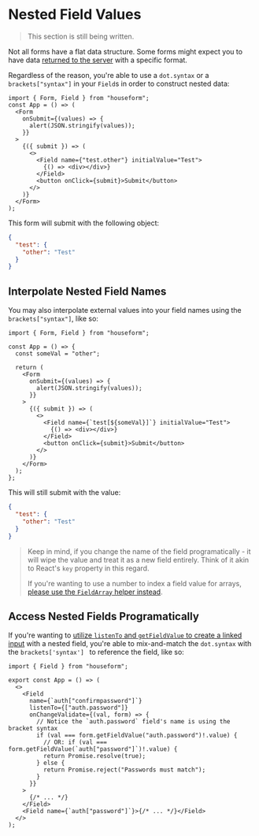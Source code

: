 # Nested Field Values

> This section is still being written.

<!-- `<Field name="test.other">` -->

Not all forms have a flat data structure. Some forms might expect you to have data [returned to the server](/guides/html-forms) with a specific format.

Regardless of the reason, you're able to use a `dot.syntax` or a `brackets["syntax"]` in your `Field`s in order to construct nested data:

```tsx
import { Form, Field } from "houseform";
const App = () => (
  <Form
    onSubmit={(values) => {
      alert(JSON.stringify(values));
    }}
  >
    {({ submit }) => (
      <>
        <Field name={"test.other"} initialValue="Test">
          {() => <div></div>}
        </Field>
        <button onClick={submit}>Submit</button>
      </>
    )}
  </Form>
);
```

This form will submit with the following object:

```json
{
  "test": {
    "other": "Test"
  }
}
```

## Interpolate Nested Field Names

You may also interpolate external values into your field names using the `brackets["syntax"]`, like so:

```tsx
import { Form, Field } from "houseform";

const App = () => {
  const someVal = "other";

  return (
    <Form
      onSubmit={(values) => {
        alert(JSON.stringify(values));
      }}
    >
      {({ submit }) => (
        <>
          <Field name={`test[${someVal}]`} initialValue="Test">
            {() => <div></div>}
          </Field>
          <button onClick={submit}>Submit</button>
        </>
      )}
    </Form>
  );
};
```

This will still submit with the value:

```json
{
  "test": {
    "other": "Test"
  }
}
```

> Keep in mind, if you change the name of the field programatically - it will wipe the value and treat it as a new field entirely. Think of it akin to React's `key` property in this regard.
>
> If you're wanting to use a number to index a field value for arrays, [please use the `FieldArray` helper instead](/guides/arrays).

## Access Nested Fields Programatically

If you're wanting to [utilize `listenTo` and `getFieldValue` to create a linked input](/guides/linked-fields) with a nested field, you're able to mix-and-match the `dot.syntax` with the `brackets['syntax'] ` to reference the field, like so:

```tsx
import { Field } from "houseform";

export const App = () => (
  <>
    <Field
      name={`auth["confirmpassword"]`}
      listenTo={["auth.password"]}
      onChangeValidate={(val, form) => {
        // Notice the `auth.password` field's name is using the bracket syntax
        if (val === form.getFieldValue("auth.password")!.value) {
          // OR: if (val === form.getFieldValue(`auth["password"]`)!.value) {
          return Promise.resolve(true);
        } else {
          return Promise.reject("Passwords must match");
        }
      }}
    >
      {/* ... */}
    </Field>
    <Field name={`auth["password"]`}>{/* ... */}</Field>
  </>
);
```
